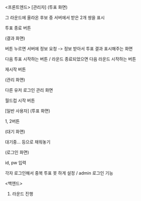 <프론트엔드>
[관리자]
(투표 화면)

그 라운드에 올라온 후보 중 서버에서 받은 2개 쌍을 표시

투표 종료 버튼

(결과 화면)

버튼 누르면 서버에 정보 요청 -> 정보 받아서 투표 결과 표시해주는 화면

다음 투표 시작하는 버튼 / 라운드 종료되었으면 다음 라운드 시작하는 버튼

재시작 버튼

(관리 화면)

다른 유저 로그인 관리 화면

월드컵 시작 버튼


[일반 사용자]
(투표 화면)

1, 2버튼

(대기 화면)

대기중... 등으로 채워놓기

(로그인 화면)

id, pw 입력

각자 로그인해서 중복 투표 못 하게 설정 / admin 로그인 기능

<백엔드>

1. 라운드 진행
